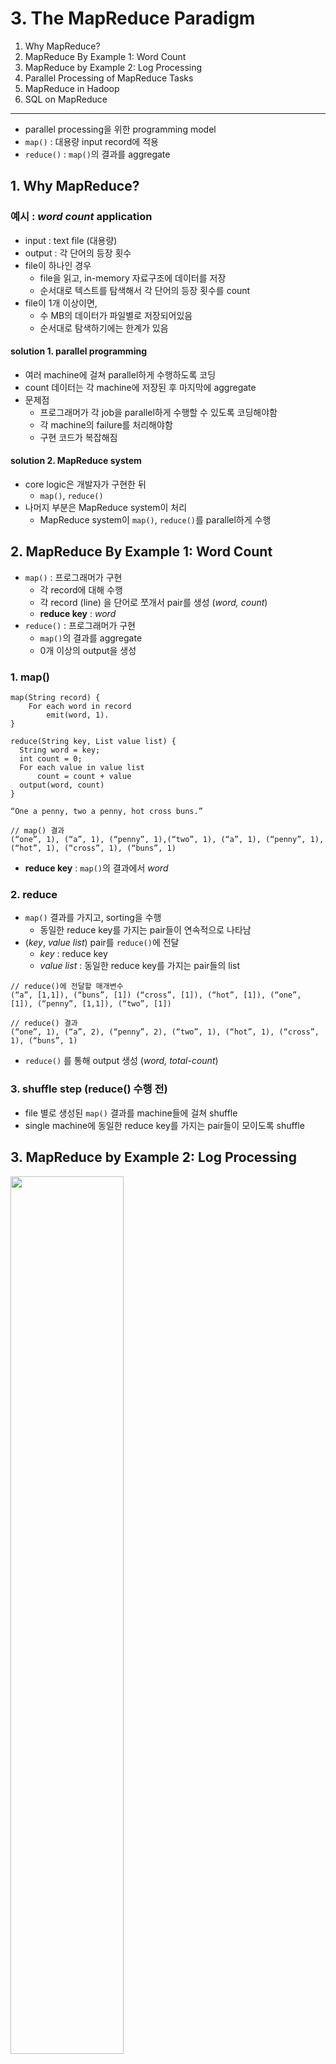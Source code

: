 # 3. The MapReduce Paradigm

1. Why MapReduce?
2. MapReduce By Example 1: Word Count
3. MapReduce by Example 2: Log Processing
4. Parallel Processing of MapReduce Tasks
5. MapReduce in Hadoop
6. SQL on MapReduce

---

- parallel processing을 위한 programming model
- `map()` : 대용량 input record에 적용
- `reduce()` : `map()`의 결과를 aggregate

## 1. Why MapReduce?

### 예시 : _word count_ application

- input : text file (대용량)
- output : 각 단어의 등장 횟수
- file이 하나인 경우
    - file을 읽고, in-memory 자료구조에 데이터를 저장
    - 순서대로 텍스트를 탐색해서 각 단어의 등장 횟수를 count
- file이 1개 이상이면,
    - 수 MB의 데이터가 파일별로 저장되어있음
    - 순서대로 탐색하기에는 한계가 있음

#### solution 1. parallel programming

- 여러 machine에 걸쳐 parallel하게 수행하도록 코딩
- count 데이터는 각 machine에 저장된 후 마지막에 aggregate
- 문제점
    - 프로그래머가 각 job을 parallel하게 수행할 수 있도록 코딩해야함
    - 각 machine의 failure를 처리해야함
    - 구현 코드가 복잡해짐

#### solution 2. MapReduce system

- core logic은 개발자가 구현한 뒤
    - `map()`, `reduce()`
- 나머지 부분은 MapReduce system이 처리
    - MapReduce system이 `map()`, `reduce()`를 parallel하게 수행

## 2. MapReduce By Example 1: Word Count

- `map()` : 프로그래머가 구현
    - 각 record에 대해 수행
    - 각 record (line) 을 단어로 쪼개서 pair를 생성 (_word, count_)
    - **reduce key** : _word_
- `reduce()` : 프로그래머가 구현
    - `map()`의 결과를 aggregate
    - 0개 이상의 output을 생성

### 1. map()

````text
map(String record) {
    For each word in record
        emit(word, 1).
}

reduce(String key, List value list) {
  String word = key;
  int count = 0;
  For each value in value list
      count = count + value
  output(word, count)
}
````

````text
“One a penny, two a penny, hot cross buns.”

// map() 결과
(“one”, 1), (“a”, 1), (“penny”, 1),(“two”, 1), (“a”, 1), (“penny”, 1), (“hot”, 1), (“cross”, 1), (“buns”, 1)
````

- **reduce key** : `map()`의 결과에서 _word_

### 2. reduce

- `map()` 결과를 가지고, sorting을 수행
    - 동일한 reduce key를 가지는 pair들이 연속적으로 나타남
- (_key_, _value list_) pair를 `reduce()`에 전달
    - _key_ : reduce key
    - _value list_ : 동일한 reduce key를 가지는 pair들의 list

```text
// reduce()에 전달할 매개변수
(“a”, [1,1]), (“buns”, [1]) (“cross”, [1]), (“hot”, [1]), (“one”, [1]), (“penny”, [1,1]), (“two”, [1])

// reduce() 결과
(“one”, 1), (“a”, 2), (“penny”, 2), (“two”, 1), (“hot”, 1), (“cross”, 1), (“buns”, 1)
```

- `reduce()` 를 통해 output 생성 (_word, total-count_)

### 3. shuffle step (reduce() 수행 전)

- file 별로 생성된 `map()` 결과를 machine들에 걸쳐 shuffle
- single machine에 동일한 reduce key를 가지는 pair들이 모이도록 shuffle

## 3. MapReduce by Example 2: Log Processing

<img src="img.png"  width="60%"/>

- website의 access log file 예시
- 2013/01/01 ~ 2013/01/31 에 slide-dir 경로의 파일을 각각 몇번씩 access 되었는지 count
- record : 각 log file의 1 line

### 1. map

```text
map(String record) {
  String attribute[3];
  break up record into tokens (based on space character), and
    store the tokens in array attributes
  
  String date = attribute[0];
  String time = attribute[1];
  String filename = attribute[2];
  if(date between 2013/01/01 and 2013/01/31
    and filename starts with “http://db-book.com/slide-dir”)
  emit(filename, 1).
}
```

- input을 field, date, time, filename으로 쪼갬
- 만약 탐색하려는 날짜에 부합하는 date라면, (_filename, 1_) pair를 생성

### 2. shuffle step -> reduce

- 특정 reduce key에 대한 value를 리스트로 모은 다음 reduce에 전달

```text
reduce(String key, List value list) {
  String filename = key;
  int count = 0;
  For each value in value list
  count = count + value
  output(filename, count)
}
```

<img src="img_1.png"  width="70%"/>

## 4. Parallel Processing of MapReduce Tasks

<img src="img_2.png"  width="70%"/>

- MapReduce system은 `map()`, `reduce()`를 parallel하게 수행
- master node가 `map()`, `reduce()` 코드를 복사해서 각 task에 전달
- Part<sub>i</sub> : input file의 i번째 partition
- Map<sub>i</sub> : map task
    - code를 실행하고 local machine에 씀
    - reduce key를 기준으로 sorting
    - 각 reduce task를 위한 독립적인 file들이 생성됨
    - network를 통해 reduce task에 fetch
- Reduce<sub>i</sub> : reduce task
    - fetch 한 file들을 merge & sort (같은 reduce key는 한 file에 모이도록)
    - `reduce()`를 수행하고 output file에 씀

### distributed file system

- MapReduce system의 input data가 single file system에 저장되어있으면 bottleneck이 될 수 있음
- 병렬 실행을 위해 distributed file system을 사용 e.g. HDFS
- Distributed file system
    - 파일을 여러 machine에 patitioning
    - replication 지원
- HDFS외에도 여러 Big Data storage를 지원
    - e.g. HBase, MongoDB, Cassandra, Amazon Dynamo

## 5. MapReduce in Hadoop

- Hadoop은 Java로 구현된 널리 사용되는 오픈소스 MapReduce system
- `map()`, `reduce()`의 input, output type이 모두 정해져야함
- Hadoop mapper, Reducer class를 상속받아 구현
- file을 record로 쪼갤 수 있음
    - e.g. `TextInputFormat` : file을 line 단위로 쪼갬
- HDFS와 같이 distributed file system을 input, output으로 사용 가능
- `combine()` : `map()`이 실행되는 node에서 `reduce()`를 수행
    - network를 통해 `reduce()`에 전달하는 데이터를 줄임

### 예시 Java 구현

````Java
public class WordCount {
    public static class Map extends Mapper<LongWritable, Text, Text, IntWritable> {
        private final static IntWritable one = new IntWritable(1);
        private Text word = new Text();
        
        public void map(LongWritable key, Text value, Context context) throws IOException, InterruptedException {
            // line을 읽어서 단어로 쪼갬
            String line = value.toString();
            StringTokenizer tokenizer = new StringTokenizer(line);
            while (tokenizer.hasMoreTokens()) {
                word.set(tokenizer.nextToken());
                
                // 단어를 key로, 1을 value로 emit
                context.write(word, one);
        }
    }
}

public static class Reduce extends Reducer<Text, IntWritable, Text, IntWritable> {
    public void reduce(Text key, Iterable<IntWritable> values, Context context) throws IOException, InterruptedException {
        int sum = 0;
        
        // 같은 key를 가지는 value들을 모두 더함
        for (IntWritable val : values) {
            sum += val.get();
        }
        
        // key, sum을 output
        context.write(key, new IntWritable(sum));
    }
}
    public static void main(String[] args) throws Exception {
        Configuration conf = new Configuration();
        
        Job job = new Job(conf, "wordcount");
        job.setOutputKeyClass(Text.class); // output key type 지정
        job.setOutputValueClass(IntWritable.class); // output value type 지정
        
        job.setMapperClass(Map.class); // Map class 지정
        job.setReducerClass(Reduce.class); // Reduce class 지정
        
        job.setInputFormatClass(TextInputFormat.class); // input format 지정
        job.setOutputFormatClass(TextOutputFormat.class); // output format 지정
        
        FileInputFormat.addInputPath(job, new Path(args[0]));
        FileOutputFormat.setOutputPath(job, new Path(args[1]));
        job.waitForCompletion(true);
    }
}

````

- `Mapper`, `Reducer` interface
    - Generic type을 통해 input, output type을 지정
    - `LongWritable` : input key type
    - `Text` : input value type
    - `Text` : output key type
    - `IntWritable` : output value type
- `map()`의 결과물은 MapReduce system 인프라가 list에 저장
    - 같은 reduce key를 가지는 pair들이 모이도록 shuffle
    - sorting
    - 여러 reduce task에 전달될 수 있음
    - distributed setting이면 network를 통해 전달

#### Combiner class

- `map()`의 결과를 aggregate (reduce 전에)
- map task에서만 실행
- `map()`의 결과가 single key-single value pair가 되도록 만듦
    - e.g. <_word_, 1>, <_word_, 1> -> <_word_, 2>
- 실행 후 `reduce()`에 전달
- network traffic을 줄임

## 6. SQL on MapReduce
